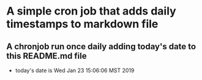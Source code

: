 A simple cron job that adds daily timestamps to markdown file
============================================================
## A chronjob run once daily adding today's date to this README.md file
* today's date is Wed Jan 23 15:06:06 MST 2019
